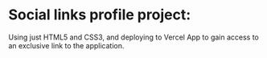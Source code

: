 # Social links profile project:
Using just HTML5 and CSS3, and deploying to Vercel App to gain access to an exclusive link to the application.
